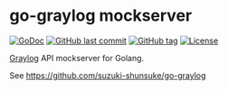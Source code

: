 # go-graylog mockserver

[![GoDoc](http://img.shields.io/badge/go-documentation-blue.svg?style=flat-square)](http://godoc.org/github.com/suzuki-shunsuke/graylog-mock-server/mockserver)
[![GitHub last commit](https://img.shields.io/github/last-commit/suzuki-shunsuke/go-graylog.svg)](https://github.com/suzuki-shunsuke/go-graylog)
[![GitHub tag](https://img.shields.io/github/tag/suzuki-shunsuke/go-graylog.svg)](https://github.com/suzuki-shunsuke/go-graylog/releases)
[![License](http://img.shields.io/badge/license-mit-blue.svg?style=flat-square)](https://raw.githubusercontent.com/suzuki-shunsuke/go-graylog/master/LICENSE)

[Graylog](https://www.graylog.org/) API mockserver for Golang.

See https://github.com/suzuki-shunsuke/go-graylog
